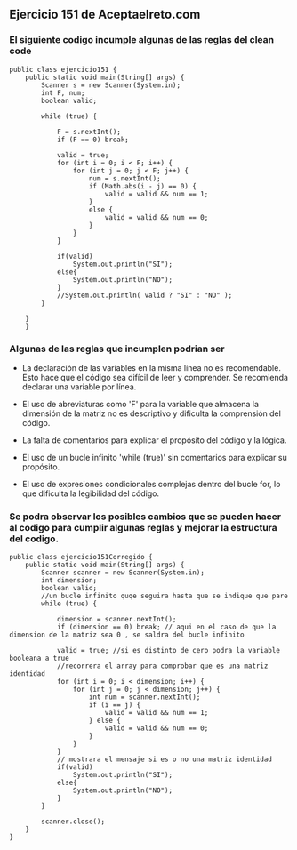 ## Ejercicio 151 de Aceptaelreto.com
### El siguiente codigo incumple algunas de las reglas del clean code

```
public class ejercicio151 {
    public static void main(String[] args) {
        Scanner s = new Scanner(System.in);
        int F, num;
        boolean valid;

        while (true) {

            F = s.nextInt();
            if (F == 0) break;

            valid = true;
            for (int i = 0; i < F; i++) {
                for (int j = 0; j < F; j++) {
                    num = s.nextInt();
                    if (Math.abs(i - j) == 0) {
                        valid = valid && num == 1;
                    }
                    else {
                        valid = valid && num == 0;
                    }
                }
            }

            if(valid)
                System.out.println("SI");
            else{
                System.out.println("NO");
            }
            //System.out.println( valid ? "SI" : "NO" );
        }

    }
    }
```
### Algunas de las reglas que incumplen podrian ser 
- La declaración de las variables en la misma línea no es recomendable. Esto hace que el código sea difícil de leer y comprender. Se recomienda declarar una variable por línea.

- El uso de abreviaturas como 'F' para la variable que almacena la dimensión de la matriz no es descriptivo y dificulta la comprensión del código.

- La falta de comentarios para explicar el propósito del código y la lógica.

- El uso de un bucle infinito 'while (true)' sin comentarios para explicar su propósito.

- El uso de expresiones condicionales complejas dentro del bucle for, lo que dificulta la legibilidad del código.

### Se podra observar los posibles cambios que se pueden hacer al codigo para cumplir algunas reglas y mejorar la estructura del codigo.
```
public class ejercicio151Corregido {
    public static void main(String[] args) {
        Scanner scanner = new Scanner(System.in);
        int dimension;
        boolean valid;
        //un bucle infinito quqe seguira hasta que se indique que pare
        while (true) {

            dimension = scanner.nextInt();
            if (dimension == 0) break; // aqui en el caso de que la dimension de la matriz sea 0 , se saldra del bucle infinito

            valid = true; //si es distinto de cero podra la variable booleana a true
            //recorrera el array para comprobar que es una matriz identidad
            for (int i = 0; i < dimension; i++) {
                for (int j = 0; j < dimension; j++) {
                    int num = scanner.nextInt();
                    if (i == j) {
                        valid = valid && num == 1;
                    } else {
                        valid = valid && num == 0;
                    }
                }
            }
            // mostrara el mensaje si es o no una matriz identidad
            if(valid)
                System.out.println("SI");
            else{
                System.out.println("NO");
            }
        }

        scanner.close();
    }
} 
```